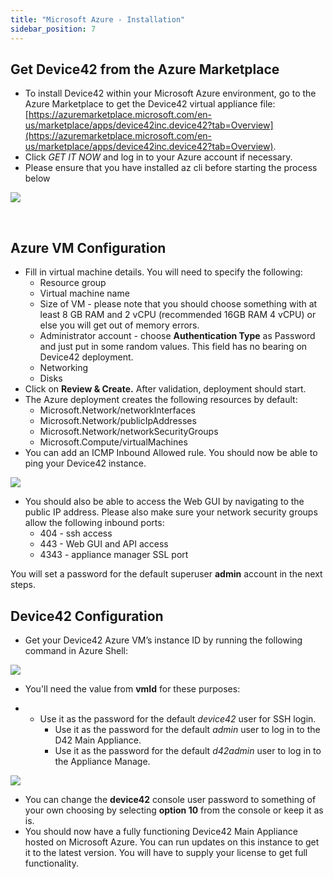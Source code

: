 ```yaml
---
title: "Microsoft Azure - Installation"
sidebar_position: 7
---
```


## Get Device42 from the Azure Marketplace

- To install Device42 within your Microsoft Azure environment, go to the Azure Marketplace to get the Device42 virtual appliance file: [https://azuremarketplace.microsoft.com/en-us/marketplace/apps/device42inc.device42?tab=Overview](https://azuremarketplace.microsoft.com/en-us/marketplace/apps/device42inc.device42?tab=Overview).
- Click _GET IT NOW_ and log in to your Azure account if necessary.
- Please ensure that you have installed az cli before starting the process below

![](/assets/images/Azure-Marketplace-Device42.png)

 

## Azure VM Configuration

- Fill in virtual machine details. You will need to specify the following:
    - Resource group
    - Virtual machine name
    - Size of VM - please note that you should choose something with at least 8 GB RAM and 2 vCPU (recommended 16GB RAM 4 vCPU) or else you will get out of memory errors.
    - Administrator account - choose **Authentication Type** as Password and just put in some random values. This field has no bearing on Device42 deployment.
    - Networking
    - Disks
- Click on **Review & Create.** After validation, deployment should start.
- The Azure deployment creates the following resources by default:
    - Microsoft.Network/networkInterfaces
    - Microsoft.Network/publicIpAddresses
    - Microsoft.Network/networkSecurityGroups
    - Microsoft.Compute/virtualMachines
- You can add an ICMP Inbound Allowed rule. You should now be able to ping your Device42 instance.

![](/assets/images/WEB-316_Az-Install-ICMP-page.png)

- You should also be able to access the Web GUI by navigating to the public IP address. Please also make sure your network security groups allow the following inbound ports:
    - 404 - ssh access
    - 443 - Web GUI and API access
    - 4343 - appliance manager SSL port

You will set a password for the default superuser **admin** account in the next steps.

## Device42 Configuration

- Get your Device42 Azure VM’s instance ID by running the following command in Azure Shell:

![](/assets/images/WEB-316_Az-Install-Az-shell-1.png)

- You'll need the value from **vmId** for these purposes:

- - Use it as the password for the default _device42_ user for SSH login.
    - Use it as the password for the default _admin_ user to log in to the D42 Main Appliance.
    - Use it as the password for the default _d42admin_ user to log in to the Appliance Manage.

![](/assets/images/WEB-316_Az-Install-Az-shell-2.png)

- You can change the **device42** console user password to something of your own choosing by selecting **option 10** from the console or keep it as is.
- You should now have a fully functioning Device42 Main Appliance hosted on Microsoft Azure. You can run updates on this instance to get it to the latest version. You will have to supply your license to get full functionality.
